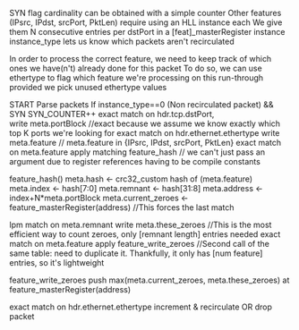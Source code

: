 SYN flag cardinality can be obtained with a simple counter
Other features (IPsrc, IPdst, srcPort, PktLen) require using an HLL instance each
We give them N consecutive entries per dstPort in a [feat]_masterRegister instance
instance_type lets us know which packets aren't recirculated

In order to process the correct feature, we need to keep track of which ones we have(n't) already done for this packet
To do so, we can use ethertype to flag which feature we're processing on this run-through provided we pick unused ethertype values


START
Parse packets 
If instance_type==0 (Non recirculated packet) && SYN
	SYN_COUNTER++
exact match on hdr.tcp.dstPort,			
	write meta.portBlock
	//exact because we assume we know exactly which top K ports we're looking for
exact match on hdr.ethernet.ethertype
	write meta.feature
	// meta.feature in {IPsrc, IPdst, srcPort, PktLen}
exact match on meta.feature
	apply matching feature_hash 
	// we can't just pass an argument due to register references having to be compile constants

feature_hash()
	meta.hash			<- crc32_custom hash of (meta.feature)
	meta.index			<- hash[7:0]
	meta.remnant		<- hash[31:8]
	meta.address		<- index+N*meta.portBlock
	meta.current_zeroes <- feature_masterRegister(address) //This forces the last match

lpm match on meta.remnant
	write meta.these_zeroes
	//This is the most efficient way to count zeroes, only [remnant length] entries needed
exact match on meta.feature 
	apply feature_write_zeroes
	//Second call of the same table: need to duplicate it. Thankfully, it only has [num feature] entries, so it's lightweight

feature_write_zeroes
	push max(meta.current_zeroes, meta.these_zeroes) at feature_masterRegister(address)
	
exact match on hdr.ethernet.ethertype
	increment & recirculate
	OR
	drop packet
